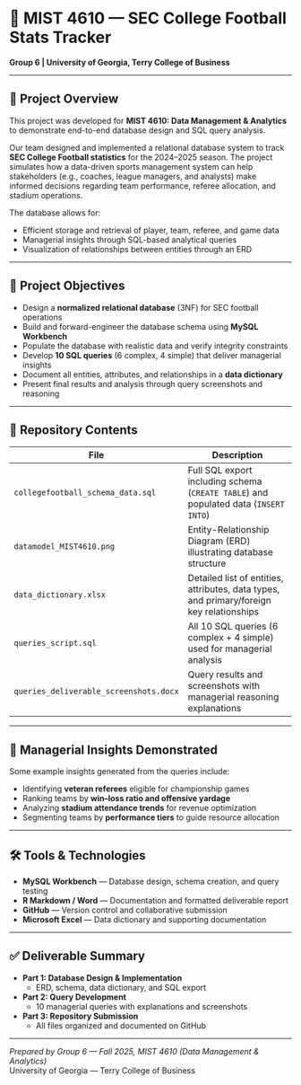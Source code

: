 # 🏈 MIST 4610 — SEC College Football Stats Tracker  
**Group 6 | University of Georgia, Terry College of Business**

---

## 📘 Project Overview
This project was developed for **MIST 4610: Data Management & Analytics** to demonstrate end-to-end database design and SQL query analysis.  

Our team designed and implemented a relational database system to track **SEC College Football statistics** for the 2024–2025 season. The project simulates how a data-driven sports management system can help stakeholders (e.g., coaches, league managers, and analysts) make informed decisions regarding team performance, referee allocation, and stadium operations.  

The database allows for:
- Efficient storage and retrieval of player, team, referee, and game data  
- Managerial insights through SQL-based analytical queries  
- Visualization of relationships between entities through an ERD  

---

## 🎯 Project Objectives
- Design a **normalized relational database** (3NF) for SEC football operations  
- Build and forward-engineer the database schema using **MySQL Workbench**  
- Populate the database with realistic data and verify integrity constraints  
- Develop **10 SQL queries** (6 complex, 4 simple) that deliver managerial insights  
- Document all entities, attributes, and relationships in a **data dictionary**  
- Present final results and analysis through query screenshots and reasoning  


---

## 📂 Repository Contents
| File | Description |
|------|--------------|
| `collegefootball_schema_data.sql` | Full SQL export including schema (`CREATE TABLE`) and populated data (`INSERT INTO`) |
| `datamodel_MIST4610.png` | Entity-Relationship Diagram (ERD) illustrating database structure |
| `data_dictionary.xlsx` | Detailed list of entities, attributes, data types, and primary/foreign key relationships |
| `queries_script.sql` | All 10 SQL queries (6 complex + 4 simple) used for managerial analysis |
| `queries_deliverable_screenshots.docx` | Query results and screenshots with managerial reasoning explanations |

---

## 🧠 Managerial Insights Demonstrated
Some example insights generated from the queries include:
- Identifying **veteran referees** eligible for championship games  
- Ranking teams by **win–loss ratio and offensive yardage**  
- Analyzing **stadium attendance trends** for revenue optimization  
- Segmenting teams by **performance tiers** to guide resource allocation  

---

## 🛠️ Tools & Technologies
- **MySQL Workbench** — Database design, schema creation, and query testing  
- **R Markdown / Word** — Documentation and formatted deliverable report  
- **GitHub** — Version control and collaborative submission  
- **Microsoft Excel** — Data dictionary and supporting documentation  

---

## ✅ Deliverable Summary
- **Part 1: Database Design & Implementation**
  - ERD, schema, data dictionary, and SQL export  
- **Part 2: Query Development**
  - 10 managerial queries with explanations and screenshots  
- **Part 3: Repository Submission**
  - All files organized and documented on GitHub  

---

*Prepared by Group 6 — Fall 2025, MIST 4610 (Data Management & Analytics)*  
University of Georgia — Terry College of Business  
